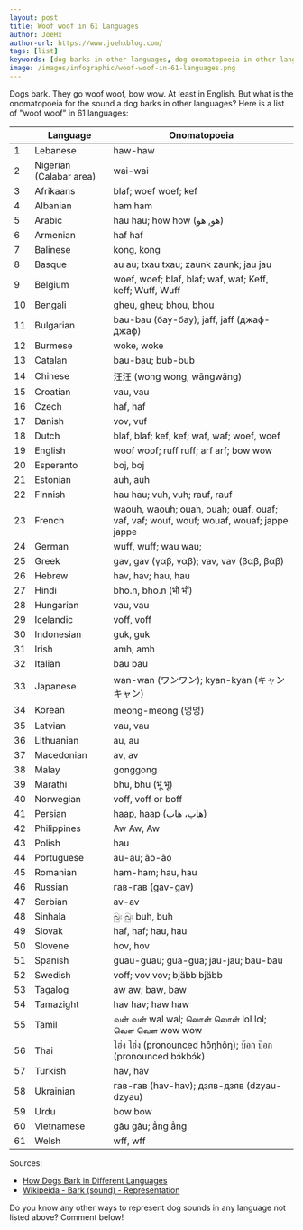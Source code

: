 ```yaml
---
layout: post
title: Woof woof in 61 Languages
author: JoeHx
author-url: https://www.joehxblog.com/
tags: [list]
keywords: [dog barks in other languages, dog onomatopoeia in other languages, woof, bark]
image: /images/infographic/woof-woof-in-61-languages.png
---
```


Dogs bark. They go woof woof, bow wow. At least in English. But what is the onomatopoeia for the sound a dog barks in other languages? Here is a list of "woof woof" in 61 languages:

&nbsp; | Language | Onomatopoeia
--- | --- | ---
1 | Lebanese | haw-haw
2 | Nigerian (Calabar area) | wai-wai
3 | Afrikaans | blaf; woef woef; kef
4 | Albanian | ham ham
5 | Arabic | hau hau; how how (هو, هو)
6 | Armenian | haf haf
7 | Balinese | kong, kong
8 | Basque | au au; txau txau; zaunk zaunk; jau jau
9 | Belgium | woef, woef; blaf, blaf; waf, waf; Keff, keff; Wuff, Wuff
10 | Bengali | gheu, gheu; bhou, bhou
11 | Bulgarian | bau-bau (бау-бау); jaff, jaff (джаф-джаф)
12 | Burmese | woke, woke
13 | Catalan | bau-bau; bub-bub
14 | Chinese | 汪汪 (wong wong, wāngwāng)
15 | Croatian | vau, vau
16 | Czech | haf, haf
17 | Danish | vov, vuf
18 | Dutch | blaf, blaf; kef, kef; waf, waf; woef, woef
19 | English | woof woof; ruff ruff; arf arf; bow wow
20 | Esperanto | boj, boj
21 | Estonian | auh, auh
22 | Finnish | hau hau; vuh, vuh; rauf, rauf
23 | French | waouh, waouh; ouah, ouah; ouaf, ouaf; vaf, vaf; wouf, wouf; wouaf, wouaf; jappe jappe
24 | German | wuff, wuff; wau wau;
25 | Greek | gav, gav (γαβ, γαβ); vav, vav (βαβ, βαβ)
26 | Hebrew | hav, hav; hau, hau
27 | Hindi | bho.n, bho.n (भों भों)
28 | Hungarian | vau, vau
29 | Icelandic | voff, voff
30 | Indonesian | guk, guk
31 | Irish | amh, amh
32 | Italian | bau bau
33 | Japanese | wan-wan (ワンワン); kyan-kyan (キャンキャン)
34 | Korean | meong-meong (멍멍)
35 | Latvian | vau, vau
36 | Lithuanian | au, au
37 | Macedonian | av, av
38 | Malay | gonggong
39 | Marathi | bhu, bhu (भू भू)
40 | Norwegian | voff, voff or boff
41 | Persian | haap, haap (هاپ، هاپ)
42 | Philippines | Aw Aw, Aw
43 | Polish | hau
44 | Portuguese | au-au; ão-ão
45 | Romanian | ham-ham; hau, hau
46 | Russian | гав-гав (gav-gav)
47 | Serbian | av-av
48 | Sinhala | බුඃ බුඃ buh, buh
49 | Slovak | haf, haf; hau, hau
50 | Slovene | hov, hov
51 | Spanish | guau-guau; gua-gua; jau-jau; bau-bau
52 | Swedish | voff; vov vov; bjäbb bjäbb
53 | Tagalog | aw aw; baw, baw
54 | Tamazight | hav hav; haw haw
55 | Tamil | வள் வள்  wal wal; லொள் லொள் lol lol; வௌ வௌ wow wow
56 | Thai | โฮ่ง โฮ่ง (pronounced hôŋhôŋ); บ๊อก บ๊อก (pronounced bɔ́kbɔ́k)
57 | Turkish | hav, hav
58 | Ukrainian | гав-гав (hav-hav); дзяв-дзяв (dzyau-dzyau)
59 | Urdu | bow bow
60 | Vietnamese | gâu gâu; ẳng ẳng
61 | Welsh | wff, wff

Sources:
* [How Dogs Bark in Different Languages](https://www.psychologytoday.com/blog/canine-corner/201211/how-dogs-bark-in-different-languages)
* [Wikipeida - Bark (sound) - Representation](https://en.wikipedia.org/wiki/Bark_(sound)#Representation)

Do you know any other ways to represent dog sounds in any language not listed above? Comment below!
